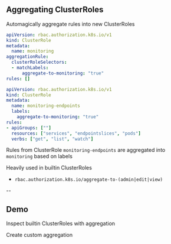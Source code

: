 ## Aggregating ClusterRoles

Automagically aggregate rules into new ClusterRoles [](https://kubernetes.io/docs/reference/access-authn-authz/rbac/#aggregated-clusterroles)

```yaml
apiVersion: rbac.authorization.k8s.io/v1
kind: ClusterRole
metadata:
  name: monitoring
aggregationRule:
  clusterRoleSelectors:
  - matchLabels:
      aggregate-to-monitoring: "true"
rules: []
```

<!-- .element: style="float: left; font-size: smaller; width: 25em;" -->

```yaml
apiVersion: rbac.authorization.k8s.io/v1
kind: ClusterRole
metadata:
  name: monitoring-endpoints
  labels:
    aggregate-to-monitoring: "true"
rules:
- apiGroups: [""]
  resources: ["services", "endpointslices", "pods"]
  verbs: ["get", "list", "watch"]
```

<!-- .element: style="float: right; font-size: smaller; width: 25em;" -->

Rules from ClusterRole `monitoring-endpoints` are aggregated into `monitoring` based on labels

Heavily used in builtin ClusterRoles [](https://kubernetes.io/docs/reference/access-authn-authz/rbac/#user-facing-roles)

- `rbac.authorization.k8s.io/aggregate-to-(admin|edit|view)`

--

## Demo  [<i class="fa fa-comment-code"></i>](https://github.com/nicholasdille/container-slides/blob/master/120_kubernetes/rbac/aggregation.runme.md "aggregation.runme.md")

Inspect builtin ClusterRoles with aggregation

Create custom aggregation
